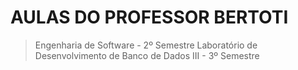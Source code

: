 # AULAS DO PROFESSOR BERTOTI 

> Engenharia de Software - 2º Semestre
> Laboratório de Desenvolvimento de Banco de Dados III - 3º Semestre
